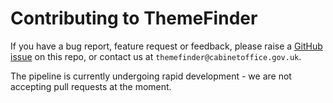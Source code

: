 # Contributing to ThemeFinder

If you have a bug report, feature request or feedback, please raise a [GitHub issue](https://github.com/i-dot-ai/themefinder/issues) on this repo, or contact us at `themefinder@cabinetoffice.gov.uk`.

The pipeline is currently undergoing rapid development - we are not accepting pull requests at the moment.
